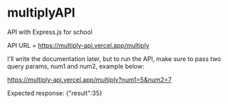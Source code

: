 # multiplyAPI
API with Express.js for school

API URL = https://multiply-api.vercel.app/multiply  

I'll write the documentation later, but to run the API, make sure to pass two query params, num1 and num2, example below:

https://multiply-api.vercel.app/multiply?num1=5&num2=7

Expected response: {"result":35}
